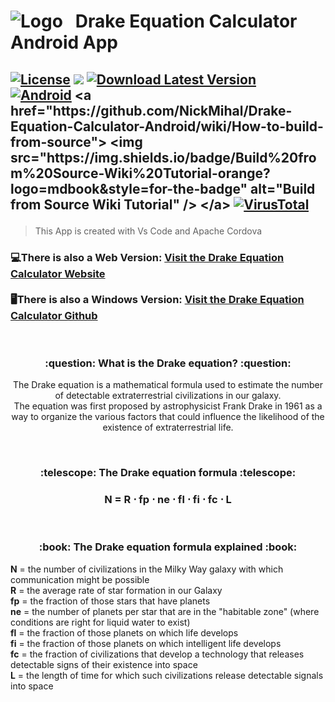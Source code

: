 # ![Logo](https://user-images.githubusercontent.com/86963425/220344222-3c05930c-d7dd-4f80-8d00-271a9bbbad60.png)&nbsp;&nbsp;&nbsp;Drake Equation Calculator Android App

<h2>

[![License](https://img.shields.io/badge/License-Apache%202.0-blue.svg?logo=apache&style=for-the-badge)](https://opensource.org/license/apache-2-0/) 
<a href="https://github.com/NickMihal/Drake-Equation-Calculator-Android/releases" target="_blank"><img src="https://img.shields.io/badge/All%20Releases-View%20on%20GitHub-blue?logo=github&style=for-the-badge"></a> 
[![Download Latest Version](https://img.shields.io/badge/Download%20Latest%20Version-v1.4.2-blue.svg?logo=github&style=for-the-badge)](https://github.com/NickMihal/Drake-Equation-Calculator-Android/releases/download/v1.4.2/Drake.Equation.Calculator.v1.4.2.apk)
<br>
[![Android](https://img.shields.io/badge/Platform-Android-green.svg?logo=android&style=for-the-badge)](https://en.wikipedia.org/wiki/Android_(operating_system))
<a href="https://github.com/NickMihal/Drake-Equation-Calculator-Android/wiki/How-to-build-from-source">
  <img src="https://img.shields.io/badge/Build%20from%20Source-Wiki%20Tutorial-orange?logo=mdbook&style=for-the-badge" alt="Build from Source Wiki Tutorial" />
</a>
[![VirusTotal](https://img.shields.io/badge/VirusTotal-Scan%20Results-%234169E1?style=for-the-badge&logo=virustotal&link=https://www.virustotal.com/gui/file/ed860253474c885549090c8993324cad1e0a03e240729bb183ec4e7fc3fcf621/detection)](https://www.virustotal.com/gui/file/ed860253474c885549090c8993324cad1e0a03e240729bb183ec4e7fc3fcf621/detection)
</h2>

>  This App is created with Vs Code and Apache Cordova 

<h3>

:computer:There is also a Web Version: [Visit the Drake Equation Calculator Website](https://nickmihal.github.io/Drake-Equation-Calculator/) 
<br> <br>
:desktop_computer:There is also a Windows Version: [Visit the Drake Equation Calculator Github](https://github.com/NickMihal/Drake-Equation-Calculator) 
</h3>
<br>

<h3><p align="center">:question: What is the Drake equation? :question:</p></h3>

<p align="center"> The Drake equation is a mathematical formula used to estimate the number of detectable extraterrestrial civilizations in our galaxy. <br>
The equation was first proposed by astrophysicist Frank Drake in 1961 as a way to organize the various factors that could influence the likelihood of the existence of extraterrestrial life. </p>

<br>
<h3><p align="center">:telescope: The Drake equation formula :telescope:</p></h3>

<h3><p align="center"> N = R ⋅ fp ⋅ ne ⋅ fl ⋅ fi ⋅ fc ⋅ L </p></h3>
<br>

<h3><p align="center">:book: The Drake equation formula explained :book:</p></h3>

<b>N</b> = the number of civilizations in the Milky Way galaxy with which communication might be possible <br>
<b>R</b> = the average rate of star formation in our Galaxy <br>
<b>fp</b> = the fraction of those stars that have planets <br>
<b>ne</b> = the number of planets per star that are in the "habitable zone" (where conditions are right for liquid water to exist) <br>
<b>fl</b> = the fraction of those planets on which life develops <br>
<b>fi</b> = the fraction of those planets on which intelligent life develops <br>
<b>fc</b> = the fraction of civilizations that develop a technology that releases detectable signs of their existence into space <br>
<b>L</b> = the length of time for which such civilizations release detectable signals into space <br>
